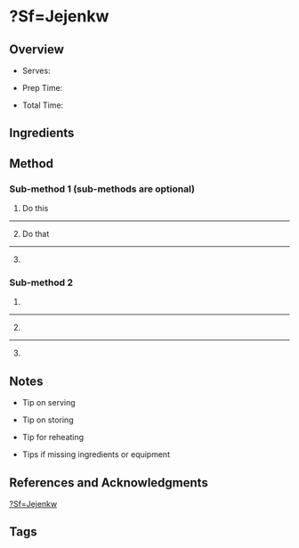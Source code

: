 # ?Sf=Jejenkw

## Overview

- Serves:

- Prep Time:

- Total Time:

## Ingredients



## Method

### Sub-method 1 (sub-methods are optional)

1. Do this
---
2. Do that
---
3.

### Sub-method 2

1.
---
2.
---
3.

## Notes

- Tip on serving

- Tip on storing

- Tip for reheating

- Tips if missing ingredients or equipment

## References and Acknowledgments

[?Sf=Jejenkw](http://mealpreponfleek.stfi.re/25-healthy-lunches-people-hate-salads/?sf=jejenkw)

## Tags


